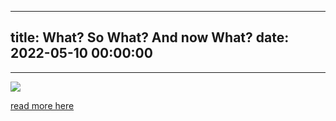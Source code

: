 
---
title: What? So What? And now What?
date: 2022-05-10 00:00:00
---
---

![](<../images/What, SoWhat, NowWhat.png>)

[read more here](https://www.fearlessculture.design/blog-posts/what-so-what-now-what#:~:text=What%3F-,So%20What%3F,and%20implications%20(So%2C%20What%3F))